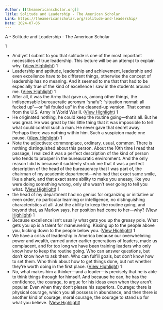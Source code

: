 ```yaml
---
Author: [[theamericanscholar.org]]
Title: Solitude and Leadership - The American Scholar
Link: https://theamericanscholar.org/solitude-and-leadership/
Date: 2024-07-06
---
```

A - Solitude and Leadership - The American Scholar

1
- And yet I submit to you that solitude is one of the most important necessities of true leadership. This lecture will be an attempt to explain why. ([View Highlight](https://instapaper.com/read/1541834052/20845964))
1
- Leadership and aptitude, leadership and achievement, leadership and even ex­cellence have to be different things, otherwise the concept of leadership has no meaning. And it seemed to me that that had to be especially true of the kind of excellence I saw in the students around me. ([View Highlight](https://instapaper.com/read/1541834052/20845977))
1
- After all, it was the Army that gave us, among other things, the indispensable bureaucratic acronym “snafu”: “situation normal: all fucked up”—or “all fouled up” in the cleaned-up version. That comes from the U.S. Army in World War II. ([View Highlight](https://instapaper.com/read/1541834052/20845989))
1
- He originated nothing, he could keep the routine going—that’s all. But he was great. He was great by this little thing that it was impossible to tell what could control such a man. He never gave that secret away. Perhaps there was nothing within him. Such a suspicion made one pause. ([View Highlight](https://instapaper.com/read/1541834052/20845997))
1
- Note the adjectives: commonplace, ordinary, usual, common. There is nothing distinguished about this person. About the 10th time I read that passage, I realized it was a perfect description of the kind of person who tends to prosper in the bureaucratic environment. And the only reason I did is because it suddenly struck me that it was a perfect description of the head of the bureaucracy that I was part of, the chairman of my academic department—who had that exact same smile, like a shark, and that exact same ability to make you uneasy, like you were doing something wrong, only she wasn’t ever going to tell you what. ([View Highlight](https://instapaper.com/read/1541834052/20845999))
1
- the head of my department had no genius for organizing or initiative or even order, no particular learning or intelligence, no distinguishing characteristics at all. Just the ability to keep the routine going, and beyond that, as Marlow says, her position had come to her—why? ([View Highlight](https://instapaper.com/read/1541834052/20846002))
1
- Because excellence isn’t usually what gets you up the greasy pole. What gets you up is a talent for maneuvering. Kissing up to the people above you, kicking down to the people below you. ([View Highlight](https://instapaper.com/read/1541834052/20862238))
1
- We have a crisis of leadership in America because our overwhelming power and wealth, earned under earlier generations of leaders, made us complacent, and for too long we have been training leaders who only know how to keep the routine going. Who can answer questions, but don’t know how to ask them. Who can fulfill goals, but don’t know how to set them. Who think about how to get things done, but not whether they’re worth doing in the first place. ([View Highlight](https://instapaper.com/read/1541834052/20862252))
1
- No, what makes him a thinker—and a leader—is precisely that he is able to think things through for himself. And because he can, he has the confidence, the courage, to argue for his ideas even when they aren’t popular. Even when they don’t please his superiors. Courage: there is physical courage, which you all possess in abundance, and then there is another kind of courage, moral courage, the courage to stand up for what you believe. ([View Highlight](https://instapaper.com/read/1541834052/20862284))
